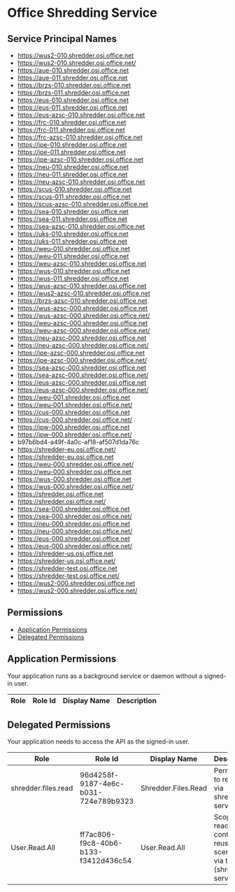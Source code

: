 # Office Shredding Service
## Service Principal Names
- https://wus2-010.shredder.osi.office.net
- https://wus2-010.shredder.osi.office.net/
- https://aue-010.shredder.osi.office.net
- https://aue-011.shredder.osi.office.net
- https://brzs-010.shredder.osi.office.net
- https://brzs-011.shredder.osi.office.net
- https://eus-010.shredder.osi.office.net
- https://eus-011.shredder.osi.office.net
- https://eus-azsc-010.shredder.osi.office.net
- https://frc-010.shredder.osi.office.net
- https://frc-011.shredder.osi.office.net
- https://frc-azsc-010.shredder.osi.office.net
- https://jpe-010.shredder.osi.office.net
- https://jpe-011.shredder.osi.office.net
- https://jpe-azsc-010.shredder.osi.office.net
- https://neu-010.shredder.osi.office.net
- https://neu-011.shredder.osi.office.net
- https://neu-azsc-010.shredder.osi.office.net
- https://scus-010.shredder.osi.office.net
- https://scus-011.shredder.osi.office.net
- https://scus-azsc-010.shredder.osi.office.net
- https://sea-010.shredder.osi.office.net
- https://sea-011.shredder.osi.office.net
- https://sea-azsc-010.shredder.osi.office.net
- https://uks-010.shredder.osi.office.net
- https://uks-011.shredder.osi.office.net
- https://weu-010.shredder.osi.office.net
- https://weu-011.shredder.osi.office.net
- https://weu-azsc-010.shredder.osi.office.net
- https://wus-010.shredder.osi.office.net
- https://wus-011.shredder.osi.office.net
- https://wus-azsc-010.shredder.osi.office.net
- https://wus2-azsc-010.shredder.osi.office.net
- https://brzs-azsc-010.shredder.osi.office.net
- https://wus-azsc-000.shredder.osi.office.net
- https://wus-azsc-000.shredder.osi.office.net/
- https://weu-azsc-000.shredder.osi.office.net
- https://weu-azsc-000.shredder.osi.office.net/
- https://neu-azsc-000.shredder.osi.office.net
- https://neu-azsc-000.shredder.osi.office.net/
- https://jpe-azsc-000.shredder.osi.office.net
- https://jpe-azsc-000.shredder.osi.office.net/
- https://sea-azsc-000.shredder.osi.office.net
- https://sea-azsc-000.shredder.osi.office.net/
- https://eus-azsc-000.shredder.osi.office.net
- https://eus-azsc-000.shredder.osi.office.net/
- https://weu-001.shredder.osi.office.net
- https://weu-001.shredder.osi.office.net/
- https://cus-000.shredder.osi.office.net
- https://cus-000.shredder.osi.office.net/
- https://jpw-000.shredder.osi.office.net
- https://jpw-000.shredder.osi.office.net/
- b97b6bd4-a49f-4a0c-af18-af507d1da76c
- https://shredder-eu.osi.office.net/
- https://shredder-eu.osi.office.net
- https://weu-000.shredder.osi.office.net/
- https://weu-000.shredder.osi.office.net
- https://wus-000.shredder.osi.office.net
- https://wus-000.shredder.osi.office.net/
- https://shredder.osi.office.net
- https://shredder.osi.office.net/
- https://sea-000.shredder.osi.office.net
- https://sea-000.shredder.osi.office.net/
- https://neu-000.shredder.osi.office.net
- https://neu-000.shredder.osi.office.net/
- https://eus-000.shredder.osi.office.net
- https://eus-000.shredder.osi.office.net/
- https://shredder-us.osi.office.net
- https://shredder-us.osi.office.net/
- https://shredder-test.osi.office.net
- https://shredder-test.osi.office.net/
- https://wus2-000.shredder.osi.office.net
- https://wus2-000.shredder.osi.office.net/

 ## Permissions
- [Application Permissions](#application-permissions)
- [Delegated Permissions](#delegated-permissions)

## Application Permissions
Your application runs as a background service or daemon without a signed-in user.

| Role | Role Id | Display Name | Description |
|---|---|---|---|

## Delegated Permissions
Your application needs to access the API as the signed-in user. 

| Role | Role Id | Display Name | Description |
|---|---|---|---|
| shredder.files.read | 96d4258f-9187-4e6c-b031-724e789b9323 | Shredder.Files.Read | Permission to read files via shredder service |
| User.Read.All | ff7ac806-f9c8-40b6-b133-f3412d436c54 | User.Read.All | Scope to read user content for reuse scenarios via this app (shredder service) |

